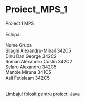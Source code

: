 # Proiect_MPS_1
Proiect 1 MPS <br><br>
Echipa: <br><br>
        Nume                    Grupa <br>
Silaghi Alexandru-Mihail        342C5 <br>
Dinu Dan George                 342C2 <br>
Roman Alexandru Costin          342C2 <br>
Selaru Alexandru                342C5 <br>
Manole Miruna                   341C5 <br>
Asli Fetisleam                  342C5 <br>
<br><br>
Limbajul folosit pentru proiect: Java
